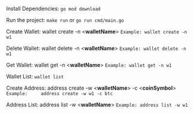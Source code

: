 Install Dependencies:
    `go mod download`

Run the project:
`make run` or `go run cmd/main.go`

Create Wallet:
wallet create -n <**walletName**>
`Example:
    wallet create -n w1`

Delete Wallet:
wallet delete -n <**walletName**>
`Example:
    wallet delete -n w1`

Get Wallet:
wallet get -n <**walletName**>
`Example:
    wallet get -n w1`

Wallet List:
`wallet list`

Create Address:
address create -w <**walletName**> -c <**coinSymbol**>
`Example:    
address create -w w1 -c btc`

Address List:
address list -w <**walletName**>
`Example:
address list -w w1`